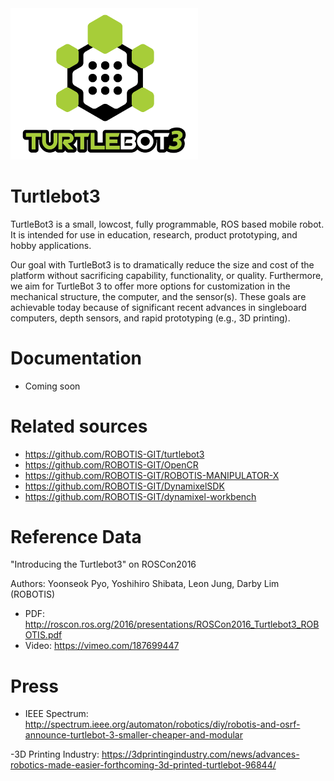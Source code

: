 <img src="https://raw.githubusercontent.com/ROBOTIS-GIT/ROBOTIS-Documents/master/wiki-images/Turtlebot3/Turtlebot3_logo.jpg" width="300">

# Turtlebot3

TurtleBot3 is a small, low­cost, fully programmable, ROS­ based mobile robot. It is intended for use in education, research, product prototyping, and hobby applications.

Our goal with TurtleBot3 is to dramatically reduce the size and cost of the platform without sacrificing capability, functionality, or quality. Furthermore, we aim for TurtleBot 3 to offer more options for customization in the mechanical structure, the computer, and the sensor(s). These goals are achievable today because of significant recent advances in single­board computers, depth sensors, and rapid prototyping (e.g., 3­D printing).

# Documentation
- Coming soon

# Related sources
- https://github.com/ROBOTIS-GIT/turtlebot3
- https://github.com/ROBOTIS-GIT/OpenCR
- https://github.com/ROBOTIS-GIT/ROBOTIS-MANIPULATOR-X
- https://github.com/ROBOTIS-GIT/DynamixelSDK
- https://github.com/ROBOTIS-GIT/dynamixel-workbench

# Reference Data

"Introducing the Turtlebot3" on ROSCon2016

Authors: Yoonseok Pyo, Yoshihiro Shibata, Leon Jung, Darby Lim (ROBOTIS)
- PDF: http://roscon.ros.org/2016/presentations/ROSCon2016_Turtlebot3_ROBOTIS.pdf
- Video: https://vimeo.com/187699447

# Press

- IEEE Spectrum: http://spectrum.ieee.org/automaton/robotics/diy/robotis-and-osrf-announce-turtlebot-3-smaller-cheaper-and-modular

-3D Printing Industry:  https://3dprintingindustry.com/news/advances-robotics-made-easier-forthcoming-3d-printed-turtlebot-96844/
